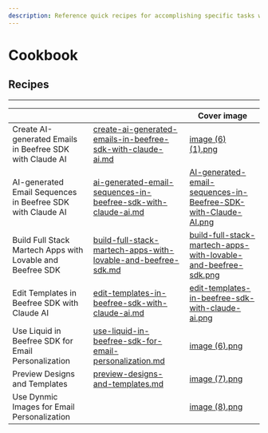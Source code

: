 ```yaml
---
description: Reference quick recipes for accomplishing specific tasks with Beefree SDK.
---
```


# Cookbook

## Recipes

***

<table data-card-size="large" data-view="cards"><thead><tr><th></th><th data-hidden data-card-target data-type="content-ref"></th><th data-hidden data-card-cover data-type="image">Cover image</th></tr></thead><tbody><tr><td>Create AI-generated Emails in Beefree SDK with Claude AI</td><td><a href="create-ai-generated-emails-in-beefree-sdk-with-claude-ai.md">create-ai-generated-emails-in-beefree-sdk-with-claude-ai.md</a></td><td><a href="../../.gitbook/assets/image (6) (1).png">image (6) (1).png</a></td></tr><tr><td>AI-generated Email Sequences in Beefree SDK with Claude AI</td><td><a href="ai-generated-email-sequences-in-beefree-sdk-with-claude-ai.md">ai-generated-email-sequences-in-beefree-sdk-with-claude-ai.md</a></td><td><a href="../../.gitbook/assets/AI-generated-email-sequences-in-Beefree-SDK-with-Claude-AI.png">AI-generated-email-sequences-in-Beefree-SDK-with-Claude-AI.png</a></td></tr><tr><td>Build Full Stack Martech Apps with Lovable and Beefree SDK</td><td><a href="build-full-stack-martech-apps-with-lovable-and-beefree-sdk.md">build-full-stack-martech-apps-with-lovable-and-beefree-sdk.md</a></td><td><a href="../../.gitbook/assets/build-full-stack-martech-apps-with-lovable-and-beefree-sdk.png">build-full-stack-martech-apps-with-lovable-and-beefree-sdk.png</a></td></tr><tr><td>Edit Templates in Beefree SDK with Claude AI</td><td><a href="edit-templates-in-beefree-sdk-with-claude-ai.md">edit-templates-in-beefree-sdk-with-claude-ai.md</a></td><td><a href="../../.gitbook/assets/edit-templates-in-beefree-sdk-with-claude-ai.png">edit-templates-in-beefree-sdk-with-claude-ai.png</a></td></tr><tr><td>Use Liquid in Beefree SDK for Email Personalization</td><td><a href="use-liquid-in-beefree-sdk-for-email-personalization.md">use-liquid-in-beefree-sdk-for-email-personalization.md</a></td><td><a href="../../.gitbook/assets/image (6).png">image (6).png</a></td></tr><tr><td>Preview Designs and Templates</td><td><a href="preview-designs-and-templates.md">preview-designs-and-templates.md</a></td><td><a href="../../.gitbook/assets/image (7).png">image (7).png</a></td></tr><tr><td>Use Dynmic Images for Email Personalization</td><td></td><td><a href="../../.gitbook/assets/image (8).png">image (8).png</a></td></tr></tbody></table>

